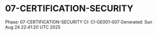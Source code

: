 # 07-CERTIFICATION-SECURITY
Phase: 07-CERTIFICATION-SECURITY
CI: CI-GE001-007
Generated: Sun Aug 24 22:41:20 UTC 2025
